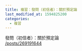 ```yaml
---
title: 複習：發問（初信者）：關於預定論
last_modified_at: 1594825200
categories:
  - 複習
---
```


<p>發問（初信者）：關於預定論&nbsp;<br>
<a href="/posts/269191644" target="_blank">/posts/269191644</a></p>

<p>&nbsp;</p>


